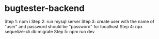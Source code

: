 # bugtester-backend

Step 1: npm i
Step 2: run mysql server
Step 3: create user with the name of "user" and password should be "password" for localhost
Step 4: npx sequelize-cli db:migrate
Step 5: npm run dev
